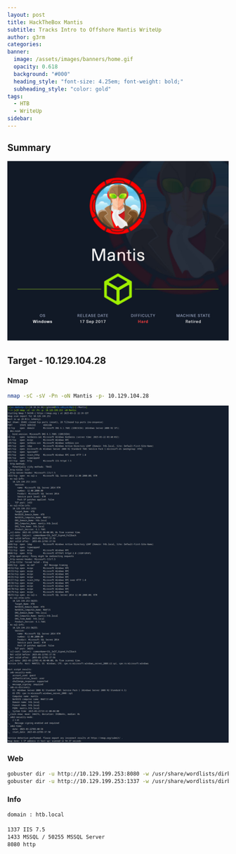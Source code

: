```yaml
---
layout: post
title: HackTheBox Mantis
subtitle: Tracks Intro to Offshore Mantis WriteUp
author: g3rm
categories: 
banner:
  image: /assets/images/banners/home.gif
  opacity: 0.618
  background: "#000"
  heading_style: "font-size: 4.25em; font-weight: bold;"
  subheading_style: "color: gold"
tags:
  - HTB
  - WriteUp
sidebar:
---
```



## Summary
![](/assets/images/posts/2025-03-22-Mantis/a4ec388428362331d352e0c8197628f3_MD5.jpeg)
## Target - 10.129.104.28
### Nmap
```bash
nmap -sC -sV -Pn -oN Mantis -p- 10.129.104.28
```
![](assets/images/posts/2025-03-22-Mantis/769c3d479a620a851ae7a3b20c848432_MD5.jpeg)

### Web
```bash
gobuster dir -u http://10.129.199.253:8080 -w /usr/share/wordlists/dirb/common.txt
gobuster dir -u http://10.129.199.253:1337 -w /usr/share/wordlists/dirb/common.txt
```
### Info
```txt
domain : htb.local

1337 IIS 7.5
1433 MSSQL / 50255 MSSQL Server
8080 http
```